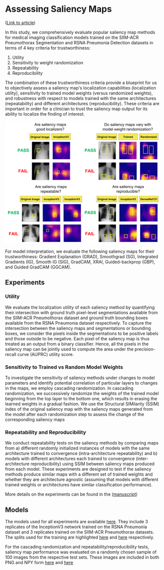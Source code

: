 # Assessing Saliency Maps

([Link to article](https://www.medrxiv.org/content/10.1101/2020.07.28.20163899v1))

In this study, we comprehensively evaluate popular saliency map methods for medical imaging classification models trained on the SIIM-ACR Pneumothorax Segmentation and RSNA Pneumonia Detection datasets in terms of 4 key criteria for trustworthiness: 
1. Utility 
2. Sensitivity to weight randomization 
3. Repeatability 
4. Reproducibility 

The combination of these trustworthiness criteria provide a blueprint for us to objectively assess a saliency map's localization capabilities (localization utility), sensitivity to trained model weights (versus randomized weights), and robustness with respect to models trained with the same architectures (repeatability) and different architectures (reproducibility). These criteria are important in order for a clinician to trust the saliency map output for its ability to localize the finding of interest.

![fig1](figures/fig1.png)

For model interpretation, we evaluate the following saliency maps for their trustworthiness: Gradient Explanation (GRAD), Smoothgrad (SG), Integrated Gradients (IG), Smooth IG (SIG), GradCAM, XRAI, Guided-backprop (GBP), and Guided GradCAM (GGCAM). 

## Experiments

### Utility
We evaluate the localization utility of each saliency method by quantifying their intersection with ground truth pixel-level segmentations available from the SIIM-ACR Pneumothorax dataset and ground truth bounding boxes available from the RSNA Pneumonia dataset respectively. To capture the intersection between the saliency maps and segmentations or bounding boxes, we consider the pixels inside the segmentations to be positive labels and those outside to be negative. Each pixel of the saliency map is thus treated as an output from a binary classifier. Hence, all the pixels in the saliency map can be jointly used to compute the area under the precision-recall curve (AUPRC) utility score. 

### Sensitivity to Trained vs Random Model Weights
To investigate the sensitivity of saliency methods under changes to model parameters and identify potential correlation of particular layers to changes in the maps, we employ cascading randomization. In cascading randomization, we successively randomize the weights of the trained model beginning from the top layer to the bottom one, which results in erasing the learned weights in a gradual fashion. We use the Structural SIMilarity (SSIM) index of the original saliency map with the saliency maps generated from the model after each randomization step to assess the change of the corresponding saliency maps

### Repeatability and Reproducibility
We conduct repeatability tests on the saliency methods by comparing maps from a) different randomly initialized instances of models with the same architecture trained to convergence (intra-architecture repeatability) and b) models with different architectures each trained to convergence (inter-architecture reproducibility) using SSIM between saliency maps produced from each model. These experiments are designed to test if the saliency methods produce similar maps with a different set of trained weights and whether they are architecture agnostic (assuming that models with different trained weights or architectures have similar classification performance).

More details on the experiments can be found in the ([manuscript](https://www.medrxiv.org/content/10.1101/2020.07.28.20163899v1))

## Models

The models used for all experiments are available [here](https://www.dropbox.com/home/Assessing-Saliency-Maps). They include 3 replicates of the InceptionV3 network trained on the RSNA Pneumonia dataset and 3 replicates trained on the SIIM-ACR Pneumothorax datasets. The splits used for the training are highlighted [here](https://github.com/QTIM-Lab/Assessing-Saliency-Maps/blob/master/pneumonia_splits.csv) and [here](https://github.com/QTIM-Lab/Assessing-Saliency-Maps/blob/master/pneumonia_splits.csv) respectively. 

For the cascading randomization and repeatability/reproducibility tests, saliency map performance was evaluated on a randomly chosen sample of 100 images from the respective test sets. These images are included in both PNG and NPY form [here](https://github.com/QTIM-Lab/Assessing-Saliency-Maps/tree/master/pneumonia_samples) and [here](https://github.com/QTIM-Lab/Assessing-Saliency-Maps/tree/master/pneumothorax_samples)
